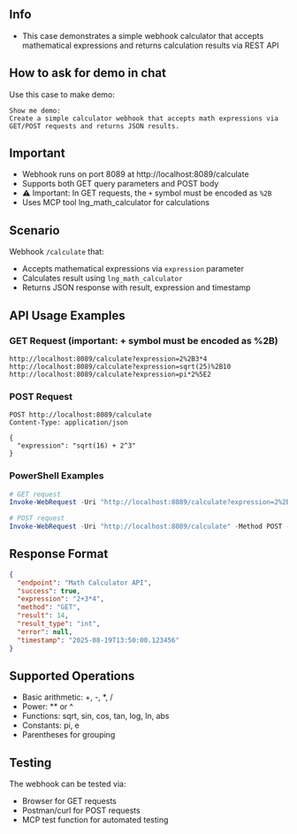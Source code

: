 ## Info
- This case demonstrates a simple webhook calculator that accepts mathematical expressions and returns calculation results via REST API

## How to ask for demo in chat  
Use this case to make demo:
```
Show me demo:
Create a simple calculator webhook that accepts math expressions via GET/POST requests and returns JSON results.
```

## Important
- Webhook runs on port 8089 at http://localhost:8089/calculate
- Supports both GET query parameters and POST body
- ⚠️ Important: In GET requests, the `+` symbol must be encoded as `%2B`
- Uses MCP tool lng_math_calculator for calculations

## Scenario
Webhook `/calculate` that:
- Accepts mathematical expressions via `expression` parameter
- Calculates result using `lng_math_calculator`
- Returns JSON response with result, expression and timestamp

## API Usage Examples

### GET Request (important: + symbol must be encoded as %2B)
```
http://localhost:8089/calculate?expression=2%2B3*4
http://localhost:8089/calculate?expression=sqrt(25)%2B10
http://localhost:8089/calculate?expression=pi*2%5E2
```

### POST Request
```
POST http://localhost:8089/calculate
Content-Type: application/json

{
  "expression": "sqrt(16) + 2^3"
}
```

### PowerShell Examples
```powershell
# GET request
Invoke-WebRequest -Uri "http://localhost:8089/calculate?expression=2%2B3*4"

# POST request
Invoke-WebRequest -Uri "http://localhost:8089/calculate" -Method POST -Headers @{"Content-Type"="application/json"} -Body '{"expression": "pi * 2^2"}'
```

## Response Format
```json
{
  "endpoint": "Math Calculator API",
  "success": true,
  "expression": "2+3*4", 
  "method": "GET",
  "result": 14,
  "result_type": "int",
  "error": null,
  "timestamp": "2025-08-19T13:50:00.123456"
}
```

## Supported Operations
- Basic arithmetic: +, -, *, /
- Power: ** or ^
- Functions: sqrt, sin, cos, tan, log, ln, abs
- Constants: pi, e
- Parentheses for grouping

## Testing
The webhook can be tested via:
- Browser for GET requests
- Postman/curl for POST requests  
- MCP test function for automated testing